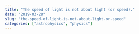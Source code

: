 ```yaml
---
title: "The speed of light is not about light (or speed)."
date: "2019-03-28"
slug: "the-speed-of-light-is-not-about-light-or-speed"
categories: ["astrophysics", "physics"]
---
```



